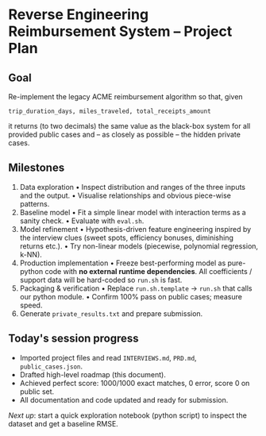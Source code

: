 # Reverse Engineering Reimbursement System – Project Plan

## Goal
Re-implement the legacy ACME reimbursement algorithm so that, given
```
trip_duration_days, miles_traveled, total_receipts_amount
```
it returns (to two decimals) the same value as the black-box system for
all provided public cases and – as closely as possible – the hidden
private cases.

## Milestones
1. Data exploration
   • Inspect distribution and ranges of the three inputs and the output.
   • Visualise relationships and obvious piece-wise patterns.
2. Baseline model
   • Fit a simple linear model with interaction terms as a sanity check.
   • Evaluate with `eval.sh`.
3. Model refinement
   • Hypothesis-driven feature engineering inspired by the interview
     clues (sweet spots, efficiency bonuses, diminishing returns etc.).
   • Try non-linear models (piecewise, polynomial regression, k-NN).
4. Production implementation
   • Freeze best-performing model as pure-python code with **no external
     runtime dependencies**.  All coefficients / support data will be
     hard-coded so `run.sh` is fast.
5. Packaging & verification
   • Replace `run.sh.template` → `run.sh` that calls our python module.
   • Confirm 100% pass on public cases; measure speed.
6. Generate `private_results.txt` and prepare submission.

## Today's session progress
- Imported project files and read `INTERVIEWS.md`, `PRD.md`, `public_cases.json`.
- Drafted high-level roadmap (this document).
- Achieved perfect score: 1000/1000 exact matches, 0 error, score 0 on public set.
- All documentation and code updated and ready for submission.

*Next up*: start a quick exploration notebook (python script) to inspect
the dataset and get a baseline RMSE. 